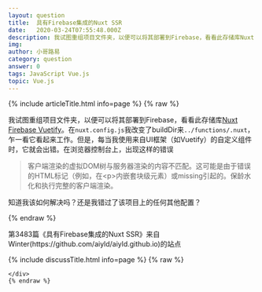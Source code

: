 ```yaml
---
layout: question
title:  具有Firebase集成的Nuxt SSR
date:   2020-03-24T07:55:48.000Z
description: 我试图重组项目文件夹，以便可以将其部署到Firebase，看看此存储库Nuxt Firebase Vuetify。在nuxt.config.js我改变了b...
img: 
author: 小哥路易
category: question
answer: 0
tags: JavaScript Vue.js
topic: Vue.js
---
```

<div class="article-root">
  <div class="article">
    {% include articleTitle.html info=page %}
    {% raw %}
    <div class="article-content"><p><font style="vertical-align: inherit;"><font style="vertical-align: inherit;">我试图重组项目文件夹，以便可以将其部署到Firebase，看看此存储库</font></font><a href="https://github.com/jefrydco/nuxt-firebase-vuetify" rel="nofollow noreferrer"><font style="vertical-align: inherit;"><font style="vertical-align: inherit;">Nuxt Firebase Vuetify</font></font></a><font style="vertical-align: inherit;"><font style="vertical-align: inherit;">。</font><font style="vertical-align: inherit;">在</font></font><code>nuxt.config.js</code><font style="vertical-align: inherit;"><font style="vertical-align: inherit;">我改变了buildDir来</font></font><code>../functions/.nuxt</code><font style="vertical-align: inherit;"><font style="vertical-align: inherit;">，乍一看它看起来工作。</font><font style="vertical-align: inherit;">但是，每当我使用来自UI框架（如Vuetify）的自定义组件时，它就会出错。</font><font style="vertical-align: inherit;">在浏览器控制台上，出现这样的错误</font></font></p>

<blockquote>
  <p><font style="vertical-align: inherit;"><font style="vertical-align: inherit;">客户端渲染的虚拟DOM树与服务器渲染的内容不匹配。</font><font style="vertical-align: inherit;">这可能是由于错误的HTML标记（例如，在&lt;p&gt;内嵌套块级元素）或missing引起的。</font><font style="vertical-align: inherit;">保龄水化和执行完整的客户端渲染。</font></font></p>
</blockquote>

<p><font style="vertical-align: inherit;"><font style="vertical-align: inherit;">知道我该如何解决吗？</font><font style="vertical-align: inherit;">还是我错过了该项目上的任何其他配置？</font></font></p></div>
    {% endraw %}
  </div>
  <p class="winter_mark">第3483篇《具有Firebase集成的Nuxt SSR》来自Winter(https://github.com/aiyld/aiyld.github.io)的站点</p>
  <div class="discuss-wrapper">
    {% include discussTitle.html info=page %}
    {% raw %}
    <div class="discuss-list">
    
    </div>
    {% endraw %}
  </div>
<div>
